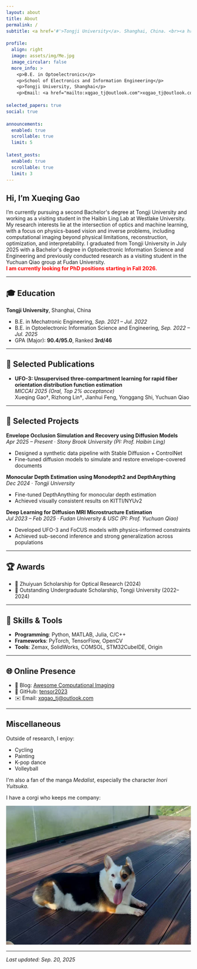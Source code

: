 ```yaml
---
layout: about
title: About
permalink: /
subtitle: <a href='#'>Tongji University</a>. Shanghai, China. <br><a href='mailto:xqgao_tj@outlook.com'>xqgao_tj@outlook.com</a>

profile:
  align: right
  image: assets/img/Me.jpg
  image_circular: false
  more_info: >
    <p>B.E. in Optoelectronics</p>
    <p>School of Electronics and Information Engineering</p>
    <p>Tongji University, Shanghai</p>
    <p>Email: <a href="mailto:xqgao_tj@outlook.com">xqgao_tj@outlook.com</a></p>

selected_papers: true
social: true

announcements:
  enabled: true
  scrollable: true
  limit: 5

latest_posts:
  enabled: true
  scrollable: true
  limit: 3
---
```


## Hi, I’m Xueqing Gao

I’m currently pursuing a second Bachelor's degree at Tongji University and working as a visiting student in the Haibin Ling Lab at Westlake University. My research interests lie at the intersection of optics and machine learning, with a focus on physics-based vision and inverse problems, including computational imaging beyond physical limitations, reconstruction, optimization, and interpretability. I graduated from Tongji University in July 2025 with a Bachelor's degree in Optoelectronic Information Science and Engineering and previously conducted research as a visiting student in the Yuchuan Qiao group at Fudan University.  
**<span style="color:red">I am currently looking for PhD positions starting in Fall 2026.</span>**

---

## 🎓 Education

**Tongji University**, Shanghai, China  
- B.E. in Mechatronic Engineering, *Sep. 2021 – Jul. 2022*  
- B.E. in Optoelectronic Information Science and Engineering, *Sep. 2022 – Jul. 2025*  
- GPA (Major): **90.4/95.0**, Ranked **3rd/46**

---

## 📄 Selected Publications

- **UFO-3: Unsupervised three-compartment learning for rapid fiber orientation distribution function estimation**  
  *MICCAI 2025 (Oral, Top 2% acceptance)*  
  Xueqing Gao†, Rizhong Lin†, Jianhui Feng, Yonggang Shi, Yuchuan Qiao

<!-- - **Empowering Biomedical Research with Foundation Models in Computational Microscopy**  
  *Advanced Intelligent Systems, IF 6.8*  
  Di Ding†, Tianliang Yao†, Genyi Feng, Xueqing Gao, Rong Luo, Xusen Sun -->

<!-- For the full list, see the [publications page](/publications/). -->

---

## 🧪 Selected Projects

**Envelope Occlusion Simulation and Recovery using Diffusion Models**  
*Apr 2025 – Present · Stony Brook University (PI: Prof. Haibin Ling)*  
- Designed a synthetic data pipeline with Stable Diffusion + ControlNet  
- Fine-tuned diffusion models to simulate and restore envelope-covered documents

**Monocular Depth Estimation using Monodepth2 and DepthAnything**  
*Dec 2024 · Tongji University*  
- Fine-tuned DepthAnything for monocular depth estimation  
- Achieved visually consistent results on KITTI/NYUv2

**Deep Learning for Diffusion MRI Microstructure Estimation**  
*Jul 2023 – Feb 2025 · Fudan University & USC (PI: Prof. Yuchuan Qiao)*  
- Developed UFO-3 and FoCUS models with physics-informed constraints  
- Achieved sub-second inference and strong generalization across populations

---

## 🏆 Awards

- 🏅 Zhuiyuan Scholarship for Optical Research (2024)  
- 🥇 Outstanding Undergraduate Scholarship, Tongji University (2022–2024)

---

## 🔧 Skills & Tools

- **Programming**: Python, MATLAB, Julia, C/C++  
- **Frameworks**: PyTorch, TensorFlow, OpenCV  
- **Tools**: Zemax, SolidWorks, COMSOL, STM32CubeIDE, Origin

---

## 🌐 Online Presence

- 🧠 Blog: [Awesome Computational Imaging](https://tensor2023.github.io/Awesome-Computational-Imaging/index.html)  
- 💼 GitHub: [tensor2023](https://github.com/tensor2023)  
- ✉️ Email: [xqgao_tj@outlook.com](mailto:xqgao_tj@outlook.com)

---

## Miscellaneous

Outside of research, I enjoy:

- Cycling
- Painting
- K-pop dance
- Volleyball

I'm also a fan of the manga *Medalist*, especially the character *Inori Yuitsuka*.

I have a corgi who keeps me company:

![My Corgi](/assets/img/Mydog.jpg)

---

_Last updated: Sep. 20, 2025_
